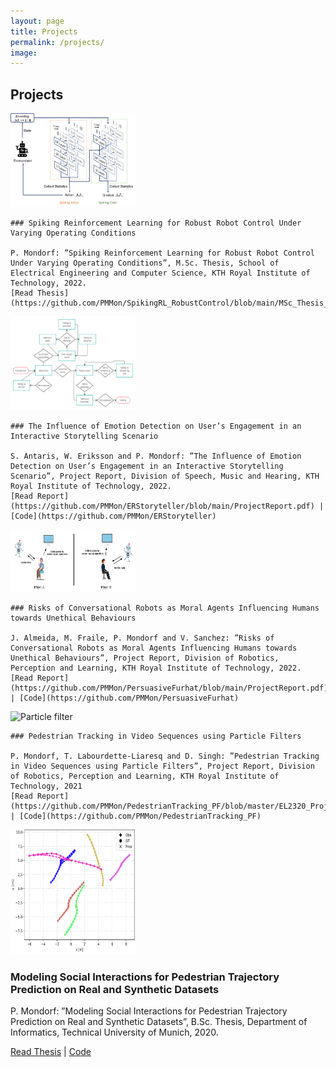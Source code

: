 ```yaml
---
layout: page
title: Projects
permalink: /projects/
image:
---
```


## Projects


<div class="publication-entry">

  <!-- Image -->
  <img src="../assets/img/projects/FS_DDPG.png" alt="Storyflow" class="publication-image" style="width: 200px; height: 150px; margin-right: 20px;">

  <!-- Text Info -->
  <div class="publication-info">

    ### Spiking Reinforcement Learning for Robust Robot Control Under Varying Operating Conditions

    P. Mondorf: ”Spiking Reinforcement Learning for Robust Robot Control Under Varying Operating Conditions”, M.Sc. Thesis, School of Electrical Engineering and Computer Science, KTH Royal Institute of Technology, 2022. 
    [Read Thesis](https://github.com/PMMon/SpikingRL_RobustControl/blob/main/MSc_Thesis_PhilippMondorf.pdf)

  </div>

</div>


<div class="publication-entry">

  <!-- Image -->
  <img src="../assets/img/projects/emotion_user_engagement_storyflow.png" alt="Storyflow" class="publication-image" style="width: 200px; height: 150px; margin-right: 20px;">

  <!-- Text Info -->
  <div class="publication-info">

    ### The Influence of Emotion Detection on User’s Engagement in an Interactive Storytelling Scenario

    S. Antaris, W. Eriksson and P. Mondorf: ”The Influence of Emotion Detection on User’s Engagement in an Interactive Storytelling Scenario”, Project Report, Division of Speech, Music and Hearing, KTH Royal Institute of Technology, 2022. 
    [Read Report](https://github.com/PMMon/ERStoryteller/blob/main/ProjectReport.pdf) | [Code](https://github.com/PMMon/ERStoryteller)

  </div>

</div>

<div class="publication-entry">

  <!-- Image -->
  <img src="../assets/img/projects/Furhat_experimental_setup.png" alt="Experimental setup" class="publication-image" style="width: 200px; height: 100px; margin-right: 20px;">

  <!-- Text Info -->
  <div class="publication-info">

    ### Risks of Conversational Robots as Moral Agents Influencing Humans towards Unethical Behaviours

    J. Almeida, M. Fraile, P. Mondorf and V. Sanchez: ”Risks of Conversational Robots as Moral Agents Influencing Humans towards Unethical Behaviours”, Project Report, Division of Robotics, Perception and Learning, KTH Royal Institute of Technology, 2022.  
    [Read Report](https://github.com/PMMon/PersuasiveFurhat/blob/main/ProjectReport.pdf) | [Code](https://github.com/PMMon/PersuasiveFurhat)

  </div>

</div>

<div class="publication-entry">

  <!-- Image -->
  <img src="../assets/img/projects/ParticleFilter_ICM_model.gif" alt="Particle filter" class="publication-image" style="width: 200px; height: 100px; margin-right: 20px;">

  <!-- Text Info -->
  <div class="publication-info">

    ### Pedestrian Tracking in Video Sequences using Particle Filters

    P. Mondorf, T. Labourdette‑Liaresq and D. Singh: ”Pedestrian Tracking in Video Sequences using Particle Filters”, Project Report, Division of Robotics, Perception and Learning, KTH Royal Institute of Technology, 2021  
    [Read Report](https://github.com/PMMon/PedestrianTracking_PF/blob/master/EL2320_ProjectReport_PhilippMondorf.pdf) | [Code](https://github.com/PMMon/PedestrianTracking_PF)

  </div>

</div>

<div class="publication-entry">

  <!-- Image -->
  <img src="../assets/img/projects/Social_LSTM_Model_Predictions.png" alt="Social LSTM Model Predictions" class="publication-image" style="width: 200px; height: 200px; margin-right: 20px;">

  <!-- Text Info -->
  <div class="publication-info">

<h3>Modeling Social Interactions for Pedestrian Trajectory Prediction on Real and Synthetic Datasets</h3>

<p>P. Mondorf: ”Modeling Social Interactions for Pedestrian Trajectory Prediction on Real and Synthetic Datasets”, B.Sc. Thesis, Department of Informatics, Technical University of Munich, 2020.</p>   
<p><a href="https://github.com/PMMon/Thesis_Social_Interactions/blob/master/Bachelor_Thesis_Philipp_Mondorf.pdf">Read Thesis</a> | <a href="https://github.com/PMMon/Thesis_Social_Interactions)">Code</a></p>  

  </div>

</div>



